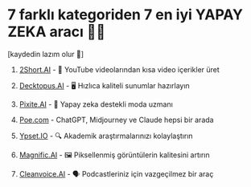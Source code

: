 # 7 farklı kategoriden 7 en iyi YAPAY ZEKA aracı 🤖🧠

[kaydedin lazım olur 🧵]

1. [2Short.AI](http://2short.ai) - 🎥 YouTube videolarından kısa video içerikler üret

2. [Decktopus.AI](http://decktopus.ai) - 🖥️ Hızlıca kaliteli sunumlar hazırlayın

3. [Pixite.AI](http://pixite.ai) - 🥻 Yapay zeka destekli moda uzmanı

4. [Poe.com](http://poe.com) - ChatGPT, Midjourney ve Claude hepsi bir arada 

5. [Ypset.IO](http://ypeset.io) - 🔍 Akademik araştırmalarınızı kolaylaştırın

6. [Magnific.AI](http://magnific.ai) - 🖼️ Piksellenmiş görüntülerin kalitesini artırın

7. [Cleanvoice.AI](http://cleanvoice.ai) - 🗣️ Podcastleriniz için vazgeçilmez bir araç
